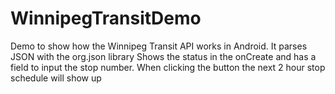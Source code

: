 # WinnipegTransitDemo
Demo to show how the Winnipeg Transit API works in Android.
It parses JSON with the org.json library
Shows the status in the onCreate and has a field to input the stop number.
When clicking the button the next 2 hour stop schedule will show up
